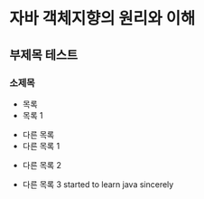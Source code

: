 # 자바 객체지향의 원리와 이해
## 부제목 테스트
### 소제목

* 목록
* 목록 1
- 다른 목록
- 다른 목록 1
* 다른 목록 2
+ 다른 목록 3
started to learn java sincerely
